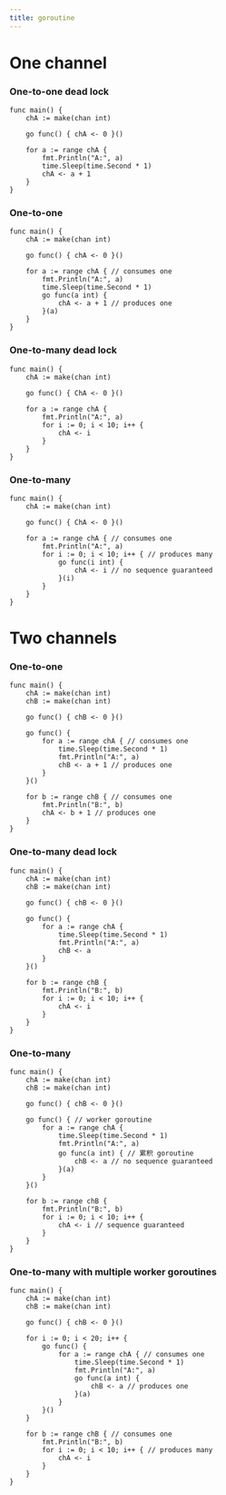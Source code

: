 ```yaml
---
title: goroutine
---
```


One channel
===========

### One-to-one dead lock

    func main() {
        chA := make(chan int)

        go func() { chA <- 0 }()

        for a := range chA {
            fmt.Println("A:", a)
            time.Sleep(time.Second * 1)
            chA <- a + 1
        }
    }

### One-to-one 

    func main() {
        chA := make(chan int)

        go func() { chA <- 0 }()

        for a := range chA { // consumes one
            fmt.Println("A:", a)
            time.Sleep(time.Second * 1)
            go func(a int) {
                chA <- a + 1 // produces one
            }(a)
        }
    }

### One-to-many dead lock

    func main() {
        chA := make(chan int)

        go func() { ChA <- 0 }()

        for a := range chA {
            fmt.Println("A:", a)
            for i := 0; i < 10; i++ {
                chA <- i
            }
        }
    }

### One-to-many

    func main() {
        chA := make(chan int)

        go func() { ChA <- 0 }()

        for a := range chA { // consumes one
            fmt.Println("A:", a)
            for i := 0; i < 10; i++ { // produces many
                go func(i int) {
                    chA <- i // no sequence guaranteed
                }(i)
            }
        }
    }


Two channels
============

### One-to-one

    func main() {
        chA := make(chan int)
        chB := make(chan int)

        go func() { chB <- 0 }()

        go func() {
            for a := range chA { // consumes one
                time.Sleep(time.Second * 1)
                fmt.Println("A:", a)
                chB <- a + 1 // produces one
            }
        }()

        for b := range chB { // consumes one
            fmt.Println("B:", b)
            chA <- b + 1 // produces one
        }
    }


### One-to-many dead lock

    func main() {
        chA := make(chan int)
        chB := make(chan int)

        go func() { chB <- 0 }()

        go func() {
            for a := range chA {
                time.Sleep(time.Second * 1)
                fmt.Println("A:", a)
                chB <- a
            }
        }()

        for b := range chB {
            fmt.Println("B:", b)
            for i := 0; i < 10; i++ {
                chA <- i
            }
        }
    }


### One-to-many

    func main() {
        chA := make(chan int)
        chB := make(chan int)

        go func() { chB <- 0 }()

        go func() { // worker goroutine
            for a := range chA {
                time.Sleep(time.Second * 1)
                fmt.Println("A:", a)
                go func(a int) { // 累积 goroutine
                    chB <- a // no sequence guaranteed
                }(a)
            }
        }()

        for b := range chB {
            fmt.Println("B:", b)
            for i := 0; i < 10; i++ {
                chA <- i // sequence guaranteed
            }
        }
    }

### One-to-many with multiple worker goroutines

    func main() {
        chA := make(chan int)
        chB := make(chan int)

        go func() { chB <- 0 }()

        for i := 0; i < 20; i++ {
            go func() {
                for a := range chA { // consumes one
                    time.Sleep(time.Second * 1)
                    fmt.Println("A:", a)
                    go func(a int) {
                        chB <- a // produces one
                    }(a)
                }
            }()
        }

        for b := range chB { // consumes one
            fmt.Println("B:", b)
            for i := 0; i < 10; i++ { // produces many
                chA <- i
            }
        }
    }
